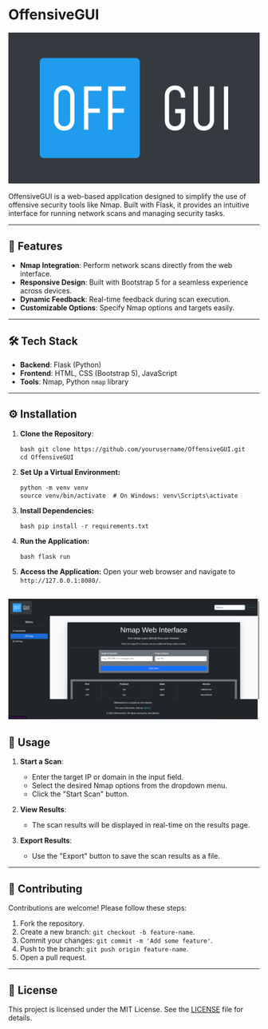 # OffensiveGUI

![OffensiveGUI Logo](static/images/logo.svg)

OffensiveGUI is a web-based application designed to simplify the use of offensive security tools like Nmap. Built with Flask, it provides an intuitive interface for running network scans and managing security tasks.

---

## 🚀 Features

- **Nmap Integration**: Perform network scans directly from the web interface.
- **Responsive Design**: Built with Bootstrap 5 for a seamless experience across devices.
- **Dynamic Feedback**: Real-time feedback during scan execution.
- **Customizable Options**: Specify Nmap options and targets easily.

---

## 🛠️ Tech Stack

- **Backend**: Flask (Python)
- **Frontend**: HTML, CSS (Bootstrap 5), JavaScript
- **Tools**: Nmap, Python `nmap` library

---

## ⚙️ Installation

1. **Clone the Repository**:
    ```
    bash git clone https://github.com/yourusername/OffensiveGUI.git    
    cd OffensiveGUI
    ```

2. **Set Up a Virtual Environment:**
    ```
    python -m venv venv
    source venv/bin/activate  # On Windows: venv\Scripts\activate
    ```

3. **Install Dependencies:**
    ```
    bash pip install -r requirements.txt
    ```

4. **Run the Application:**
    ```
    bash flask run
    ```

5. **Access the Application:**
    Open your web browser and navigate to `http://127.0.0.1:8080/`.

![alt text](image.png)
---

## 📖 Usage

1. **Start a Scan**:
    - Enter the target IP or domain in the input field.
    - Select the desired Nmap options from the dropdown menu.
    - Click the "Start Scan" button.

2. **View Results**:
    - The scan results will be displayed in real-time on the results page.

3. **Export Results**:
    - Use the "Export" button to save the scan results as a file.

---

## 🤝 Contributing

Contributions are welcome! Please follow these steps:

1. Fork the repository.
2. Create a new branch: `git checkout -b feature-name`.
3. Commit your changes: `git commit -m 'Add some feature'`.
4. Push to the branch: `git push origin feature-name`.
5. Open a pull request.

---

## 📜 License

This project is licensed under the MIT License. See the [LICENSE](LICENSE) file for details.
```